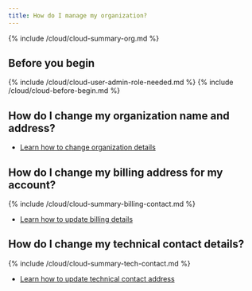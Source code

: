 ```yaml
---
title: How do I manage my organization?
---
```


{% include /cloud/cloud-summary-org.md %}

## Before you begin

{% include /cloud/cloud-user-admin-role-needed.md %}
{% include /cloud/cloud-before-begin.md %}

## How do I change my organization name and address?

* [Learn how to change organization details](/cloud/cloud-configuratino/cloud-org-address)

## How do I change my billing address for my account?

{% include /cloud/cloud-summary-billing-contact.md %}

* [Learn how to update billing details](/cloud/cloud-configuration/cloud-org-update-billing)

## How do I change my technical contact details?

{% include /cloud/cloud-summary-tech-contact.md %}

* [Learn how to update technical contact address](/cloud/cloud-configuration/cloud-org-update-tech-contact)

